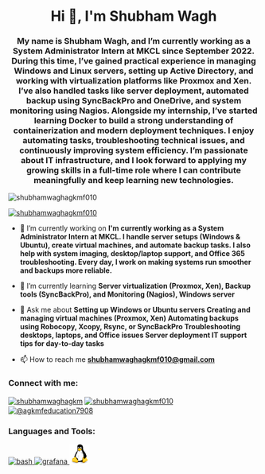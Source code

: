 <h1 align="center">Hi 👋, I'm Shubham Wagh</h1>
<h3 align="center">My name is Shubham Wagh, and I’m currently working as a System Administrator Intern at MKCL since September 2022. During this time, I’ve gained practical experience in managing Windows and Linux servers, setting up Active Directory, and working with virtualization platforms like Proxmox and Xen. I’ve also handled tasks like server deployment, automated backup using SyncBackPro and OneDrive, and system monitoring using Nagios. Alongside my internship, I’ve started learning Docker to build a strong understanding of containerization and modern deployment techniques. I enjoy automating tasks, troubleshooting technical issues, and continuously improving system efficiency. I’m passionate about IT infrastructure, and I look forward to applying my growing skills in a full-time role where I can contribute meaningfully and keep learning new technologies.</h3>

<p align="left"> <img src="https://komarev.com/ghpvc/?username=shubhamwaghagkmf010&label=Profile%20views&color=0e75b6&style=flat" alt="shubhamwaghagkmf010" /> </p>

<p align="left"> <a href="https://github.com/ryo-ma/github-profile-trophy"><img src="https://github-profile-trophy.vercel.app/?username=shubhamwaghagkmf010" alt="shubhamwaghagkmf010" /></a> </p>

- 🔭 I’m currently working on **I'm currently working as a System Administrator Intern at MKCL. I handle server setups (Windows & Ubuntu), create virtual machines, and automate backup tasks. I also help with system imaging, desktop/laptop support, and Office 365 troubleshooting. Every day, I work on making systems run smoother and backups more reliable.**

- 🌱 I’m currently learning **Server virtualization (Proxmox, Xen), Backup tools (SyncBackPro), and Monitoring (Nagios), Windows server**

- 💬 Ask me about **Setting up Windows or Ubuntu servers Creating and managing virtual machines (Proxmox, Xen) Automating backups using Robocopy, Xcopy, Rsync, or SyncBackPro Troubleshooting desktops, laptops, and Office issues Server deployment IT support tips for day-to-day tasks**

- 📫 How to reach me **shubhamwaghagkmf010@gmail.com**

<h3 align="left">Connect with me:</h3>
<p align="left">
<a href="https://twitter.com/shubhamwaghagkm" target="blank"><img align="center" src="https://raw.githubusercontent.com/rahuldkjain/github-profile-readme-generator/master/src/images/icons/Social/twitter.svg" alt="shubhamwaghagkm" height="30" width="40" /></a>
<a href="https://linkedin.com/in/shubhamwaghagkmf010" target="blank"><img align="center" src="https://raw.githubusercontent.com/rahuldkjain/github-profile-readme-generator/master/src/images/icons/Social/linked-in-alt.svg" alt="shubhamwaghagkmf010" height="30" width="40" /></a>
<a href="https://www.youtube.com/@agkmfeducation7908" target="blank"><img align="center" src="https://raw.githubusercontent.com/rahuldkjain/github-profile-readme-generator/master/src/images/icons/Social/youtube.svg" alt="@agkmfeducation7908" height="30" width="40" /></a>
</p>

<h3 align="left">Languages and Tools:</h3>
<p align="left"> <a href="https://www.gnu.org/software/bash/" target="_blank" rel="noreferrer"> <img src="https://www.vectorlogo.zone/logos/gnu_bash/gnu_bash-icon.svg" alt="bash" width="40" height="40"/> </a> <a href="https://grafana.com" target="_blank" rel="noreferrer"> <img src="https://www.vectorlogo.zone/logos/grafana/grafana-icon.svg" alt="grafana" width="40" height="40"/> </a> <a href="https://www.linux.org/" target="_blank" rel="noreferrer"> <img src="https://raw.githubusercontent.com/devicons/devicon/master/icons/linux/linux-original.svg" alt="linux" width="40" height="40"/> </a> </p>
